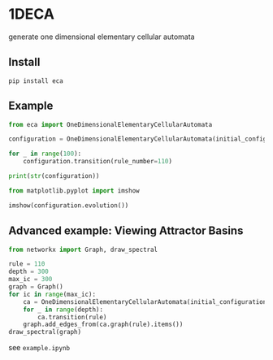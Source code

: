 # 1DECA
generate one dimensional elementary cellular automata


## Install
`pip install eca`

## Example

```python
from eca import OneDimensionalElementaryCellularAutomata

configuration = OneDimensionalElementaryCellularAutomata(initial_configuration="0000100001011")

for _ in range(100):
    configuration.transition(rule_number=110)

print(str(configuration))
```

```python
from matplotlib.pyplot import imshow

imshow(configuration.evolution())
```

## Advanced example: Viewing Attractor Basins

```python
from networkx import Graph, draw_spectral

rule = 110
depth = 300
max_ic = 300
graph = Graph()
for ic in range(max_ic):
    ca = OneDimensionalElementaryCellularAutomata(initial_configuration=ic)
    for _ in range(depth):
        ca.transition(rule)
    graph.add_edges_from(ca.graph(rule).items())
draw_spectral(graph)
```

see `example.ipynb`
